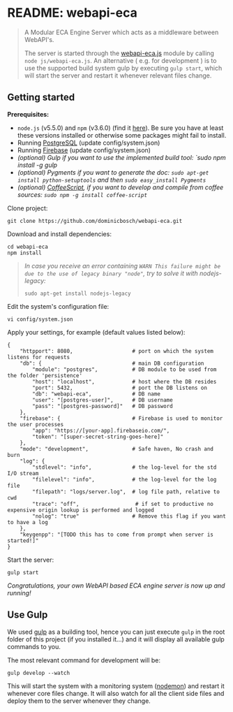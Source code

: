 README: webapi-eca
==================
> A Modular ECA Engine Server which acts as a middleware between WebAPI's.
> 
> The server is started through the [webapi-eca.js](webapi-eca.html) module by calling
> `node js/webapi-eca.js`.
> An alternative ( e.g. for development ) is to use the supported build system gulp
> by executing `gulp start`, which will start the server and restart it whenever relevant
> files change.


Getting started
---------------

**Prerequisites:**

 - `node.js` (v5.5.0) and `npm` (v3.6.0) (find it [here](http://nodejs.org/)). Be sure you have at least these versions installed or otherwise some packages might fail to install.
 - Running [PostgreSQL](http://www.postgresql.org/) (update config/system.json)
 - Running [Firebase](https://www.firebase.com/) (update config/system.json)
 - *(optional) Gulp if you want to use the implemented build tool:
    `sudo npm install -g gulp*
 - *(optional) Pygments if you want to generate the doc:
    `sudo apt-get install python-setuptools` and then 
    `sudo easy_install Pygments`*
 - *(optional) [CoffeeScript](http://coffeescript.org/), if you want to develop
        and compile from coffee sources: `sudo npm -g install coffee-script`*
 
Clone project:

    git clone https://github.com/dominicbosch/webapi-eca.git

Download and install dependencies:

    cd webapi-eca
    npm install
    
> *In case you receive an error containing `WARN This failure might be due to the use of legacy binary "node"`, try to solve it with nodejs-legacy:* 
> 
>     sudo apt-get install nodejs-legacy

Edit the system's configuration file:

    vi config/system.json

Apply your settings, for example (default values listed below):

    {
        "httpport": 8080,                   # port on which the system listens for requests
        "db": {                             # main DB configuration
            "module": "postgres",           # DB module to be used from the folder 'persistence'
            "host": "localhost",            # host where the DB resides
            "port": 5432,                   # port the DB listens on
            "db": "webapi-eca",             # DB name
            "user": "[postgres-user]",      # DB username
            "pass": "[postgres-password]"   # DB password
        },
        "firebase": {                       # Firebase is used to monitor the user processes
            "app": "https://[your-app].firebaseio.com/",
            "token": "[super-secret-string-goes-here]"
        },
        "mode": "development",              # Safe haven, No crash and burn
        "log": {
            "stdlevel": "info",             # the log-level for the std I/O stream
            "filelevel": "info",            # the log-level for the log file
            "filepath": "logs/server.log",  # log file path, relative to cwd
            "trace": "off",                  # if set to productive no expensive origin lookup is performed and logged
            "nolog": "true"                 # Remove this flag if you want to have a log
        },
        "keygenpp": "[TODO this has to come from prompt when server is started!]"
    }

Start the server:

    gulp start
    
*Congratulations, your own WebAPI based ECA engine server is now up and running!*


Use Gulp
--------
 
We used [gulp](http://gulpjs.com/) as a building tool, hence you can just execute `gulp`
in the root folder of this project (if you installed it...) and it will display all available gulp commands to you.

The most relevant command for development will be:

    gulp develop --watch

This will start the system with a monitoring system ([nodemon](http://nodemon.io/)) and
restart it whenever core files change.
It will also watch for all the client side files and deploy them to the server whenever they change.
